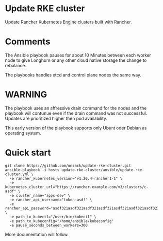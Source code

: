 # Update RKE cluster
Update Rancher Kubernetes Engine clusters built with Rancher.

# Comments
The Ansible playbook pauses for about 10 Minutes between each worker node to give Longhorn or any other cloud native storage the change to rebalance.  

The playbooks handles etcd and control plane nodes the same way.  

# WARNING
The playbook uses an affressive drain command for the nodes and the playbook will contunue even if the drain command was not successful. Updates are prioritized higher then pod availability.  

This early version of the playbook supports only Ubunt oder Debian as operating system.
# Quick start
```
git clone https://github.com/onzack/update-rke-cluster.git
ansible-playbook -i hosts update-rke-cluster/ansible/update-rke-cluster.yml \
  -e rancher_kubernetes_version="v1.20.4-rancher1-1" \
  -e kubernetes_cluster_url="https://rancher.example.com/v3/clusters/c-asdf" \
  -e cluster_name="apps-dev" \
  -e rancher_api_username="token-asdf" \
  -e rancher_api_password="asdf321asdf321asdf321asdf321asdf321asdf321asdf321asdf3" \
  -e path_to_kubectl="/user/bin/kubectl" \
  -e path_to_kubeconfig="/home/ansible/kubeconfig"
  -e pause_seconds_between_workers=300
```


More documentation will follow.